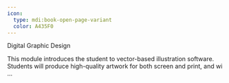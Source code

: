 ```yaml
---
icon:
  type: mdi:book-open-page-variant
  color: A435F0
---
```

Digital Graphic Design

This module introduces the student to vector-based illustration software. Students will produce high-quality artwork for both screen and print, and wi ... 
